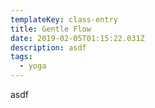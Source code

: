 ```yaml
---
templateKey: class-entry
title: Gentle Flow
date: 2019-02-05T01:15:22.031Z
description: asdf
tags:
  - yoga
---
```

asdf
